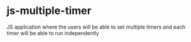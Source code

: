 # js-multiple-timer
 JS application where the users will be able to set multiple timers and each timer will be able to run independently
